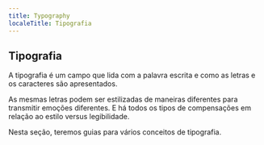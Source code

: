 ```yaml
---
title: Typography
localeTitle: Tipografia
---
```

## Tipografia

A tipografia é um campo que lida com a palavra escrita e como as letras e os caracteres são apresentados.

As mesmas letras podem ser estilizadas de maneiras diferentes para transmitir emoções diferentes. E há todos os tipos de compensações em relação ao estilo versus legibilidade.

Nesta seção, teremos guias para vários conceitos de tipografia.